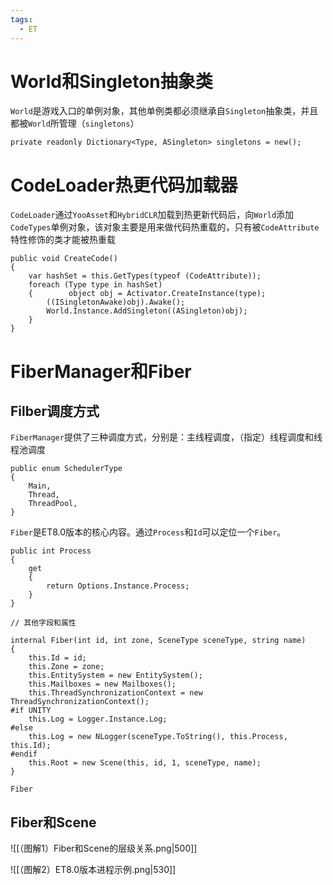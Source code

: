 ```yaml
---
tags:
  - ET
---
```

# World和Singleton抽象类
`World`是游戏入口的单例对象，其他单例类都必须继承自`Singleton`抽象类，并且都被`World`所管理（`singletons`）
```CSharp
private readonly Dictionary<Type, ASingleton> singletons = new();
```
# CodeLoader热更代码加载器
`CodeLoader`通过`YooAsset`和`HybridCLR`加载到热更新代码后，向`World`添加`CodeTypes`单例对象，该对象主要是用来做代码热重载的，只有被`CodeAttribute`特性修饰的类才能被热重载
```CSharp
public void CreateCode()  
{  
    var hashSet = this.GetTypes(typeof (CodeAttribute));  
    foreach (Type type in hashSet)  
    {        object obj = Activator.CreateInstance(type);  
        ((ISingletonAwake)obj).Awake();  
        World.Instance.AddSingleton((ASingleton)obj);  
    }
}
```
# FiberManager和Fiber
## Filber调度方式
`FiberManager`提供了三种调度方式，分别是：主线程调度，（指定）线程调度和线程池调度
```CSharp
public enum SchedulerType
{
    Main,
    Thread,
    ThreadPool,
}
```

`Fiber`是ET8.0版本的核心内容。通过`Process`和`Id`可以定位一个`Fiber`。
```CSharp
public int Process  
{  
    get  
    {  
        return Options.Instance.Process;  
    }
}

// 其他字段和属性

internal Fiber(int id, int zone, SceneType sceneType, string name)  
{            
	this.Id = id;  
    this.Zone = zone;  
    this.EntitySystem = new EntitySystem();  
    this.Mailboxes = new Mailboxes();  
    this.ThreadSynchronizationContext = new ThreadSynchronizationContext();  
#if UNITY  
    this.Log = Logger.Instance.Log;  
#else  
    this.Log = new NLogger(sceneType.ToString(), this.Process, this.Id);  
#endif  
    this.Root = new Scene(this, id, 1, sceneType, name);  
}
```
`Fiber`
## Fiber和Scene
![[（图解1）Fiber和Scene的层级关系.png|500]]

![[（图解2）ET8.0版本进程示例.png|530]]
